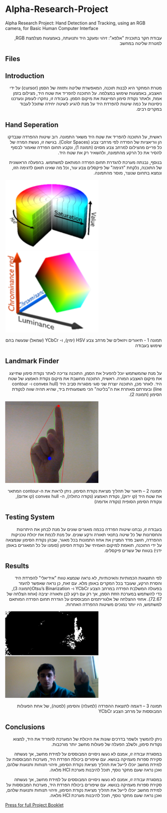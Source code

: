 
# Alpha-Research-Project
Alpha Research Project: Hand Detection and Tracking, using an RGB camera, for Basic Human Computer Interface

<div dir="rtl">
עבודת חקר בתוכנית "אלפא": זיהוי ומעקב היד ותנועתה, באמצעות מצלמצת RGB, למטרת שליטה במחשב
</div>

## Files


## Introduction
<p dir="rtl" style="text-align: right">
מטרת המחקר היא לבנות תוכנה, המאפשרת שליטה ותזוזה של הסמן (cursor) על ידי האצבע, באמצעות שימוש במצלמה. על התוכנה להפריד את שטח היד, מצילום בזמן אמת, ולאתר נקודת סימון המייצגת את מיקום הסמן. בעבודה זו, נחקרו לעומק ונערכנו ניסיונות על כמה שיטות להפרדת היד על מנת להגיע לשיטה יחידה שתוכל לעבוד במקרים רבים.

</p>

## Hand Seperation
<p style="text-align: right" dir="rtl"> 
  ראשית, על התוכנה להפריד את שטח היד משאר התמונה. רוב שיטות ההפרדה שנבדקו הן ווריאציות של הפרדה לפי מרחבי צבע (Color Spaces). בגישה זו, נעשת המרה של כל פריים מהצילום למרחב צבע מסוים (תמונה 1), ונקבע תחום הפרדה שאמור לבסוף להסיר את כל הרקע מהתמונה, ולהשאיר רק את שטח היד.
 
</p>

<p dir="rtl" style="text-align: right">
בנוסף, נבנתה מערכת להגדרת תחום הפרדה המותאם למשתמש. בהפעלה הראשונית של התוכנה, נלקחת "דגימה" של פיקסלים צבע עור, וכל מה שאינו תואם לדגימה הזו, ונמצא בתחום שנוצר, מוסר מהתמונה.

</p>

<img src="readme-images/4.png" width= 300></img>
<img src="readme-images/5.png" width= 300></img>

<p dir="rtl" style="text-align: right">
תמונה 1 - תיאורים ויזואלים של מרחב צבע HSV (ימין), ו- YCbCr (שמאל) שנעשה בהם שימוש בעבודה

</p>

## Landmark Finder

<p dir="rtl" style="text-align: right">
על מנת שהמשתמש יוכל להפעיל את הסמן, התוכנה צריכה לאתר נקודת סימון שתייצג את מיקום האצבע המורה. ראשית, התוכנה מחשבת את מיקום נקודת האמצע של שטח היד. לאחר מכן, התוכנה יוצרת שני סוגי מסגרות סביב היד (convex hull ו- contour line) ובעזרתם מאתרת את ה"בליטה" הכי משמעותית ביד, שהיא תהיה שווה לנקודת הסימון (תמונה 2).
  
</p>


<img src="readme-images/1.png" width= 300></img>

<p dir="rtl" style="text-align: right">
תמונה 2 – תיאור של תהליך מציאת נקודת הסימון. ניתן לראות את ה-contour  המתאר את שטח היד (קו ירוק), נקודת האמצע (נקודה כחולה), ה- convex hull (קו אדום), ונקודת הסימון הסופית (נקודה אדומה)

</p>


## Testing System
<p dir="rtl" style="text-align: right">
בעבודה זו, נבחנו שיטות הפרדה בכמה מאגרים שונים על מנת לבחון את היתרונות והחסרונות של כל שיטה בתנאי תאורה ורקע שונים.
על מנת לכמת את יכולת טכניקות ההפרדה, חושב מדד המציין את אחוז התמונות בכל מאגר, שבהן נקודת הסימון שנמצאה על ידי התוכנה, תואמת למיקום האמיתי של נקודת הסימון (סומנו על כל המאגרים באופן ידני) בטווח של עשרים פיקסלים.
</p>

<p dir="rtl" style="text-align: right">

</p>


## Results
<p dir="rtl" style="text-align: right">
  לפי התוצאות הכמותיות והאיכותיות, לא נראה שנמצא טווח "אידיאלי" להפרדת היד והסרת הרקע, שעובד בכל המקרים באופן מלא. עם זאת, כן נראה שאפשר להעזר בפעולה המשלבת הפרדה במרחב הצבע YCbCr ו-  Otsu’s Binarization(תמונה 3), כדי להשתמש במערכת הזזת הסמן, אך רק עם רקע לבן ותאורה יציבה (אחוז הצלחה של 72.67). 
אחוזי ההצלחה של אלגוריתמים המבוססים על הגדרת תחום הפרדה המותאם למשתמש, היו יותר נמוכים משיטות ההפרדה האחרות.

</p>


<img src="readme-images/2.png" width= 300></img>
<img src="readme-images/3.png" width= 300></img>

<p dir="rtl" style="text-align: right">
תמונה 3 – דוגמה לתוצאת ההפרדה (למעלה) והסימון (למטה), של אחת הפעולות המבוססות על מרחב הצבע YCbCr

</p>


## Conclusions


<p dir="rtl" style="text-align: right">
ניתן להמשיך ולשפר בדרכים שונות את היכולת של המערכת להפריד את היד, למצוא נקודות סימון, ולשלב הפעלה של פעולות מחשב יותר מורכבות.

</p>

<p dir="rtl" style="text-align: right">
במסגרת עבודה זו, אמנם לא נעשו ניסויים המבוססים על למידת מחשב, אך נעשתה סקירת ספרות מעמיקה בנושא. עם שיפורים ביכולת הפרדת היד, מערכות המבוססות על למידת מחשב יוכלו לייעל את תהליך מציאת נקודת הסימון, וזיהוי תנוחות ותנועות שלהם, ואכן נראה שעם מחקר נוסף, תוכל להיבנות מערכת HCI מלאה.

</p>

<p dir="rtl" style="text-align: right">
במסגרת עבודה זו, אמנם לא נעשו ניסויים המבוססים על למידת מחשב, אך נעשתה סקירת ספרות מעמיקה בנושא. עם שיפורים ביכולת הפרדת היד, מערכות המבוססות על למידת מחשב יוכלו לייעל את תהליך מציאת נקודת הסימון, וזיהוי תנוחות ותנועות שלהם, ואכן נראה שעם מחקר נוסף, תוכל להיבנות מערכת HCI מלאה.

</p>

<a href="https://drive.google.com/file/d/1ibmjMPVQLqvh7tMHUxT2VuWyf30ugcjh/view?usp=sharing"> Press for full Project Booklet</a>

